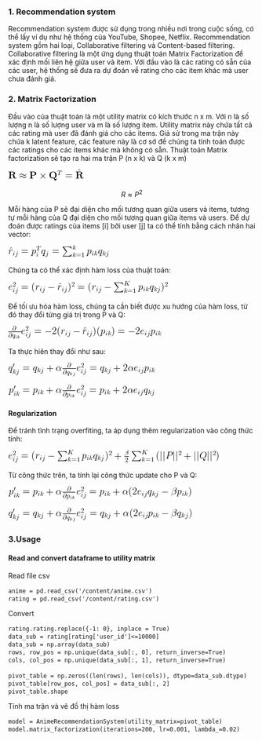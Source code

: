 ### 1. Recommendation system
Recommendation system được sử dụng trong nhiều nơi trong cuộc sống, có thể lấy ví dụ như hệ thống của YouTube, Shopee, Netflix.
Recommendation system gồm hai loại, Collaborative filtering và Content-based filtering.
Collaborative filtering là một ứng dụng thuật toán Matrix Factorization để  xác định mối liên hệ giữa user và item. Với đầu vào là các rating có sẵn của các user, hệ thống sẽ đưa ra dự đoán về rating cho các item khác mà user chưa đánh giá.

### 2. Matrix Factorization
Đầu vào của thuật toán là một utility matrix có kích thước n x m. Với n là số lượng n là số lượng user và m là số lượng item. Utility matrix này chứa tất cả các rating mà user đã đánh giá cho các items. Giả sử trong ma trận này chứa k latent feature, các feature này là cơ sở để chúng ta tính toán được các ratings cho các items khác mà không có sẵn. Thuật toán Matrix factorization sẽ tạo ra hai ma trận P (n x k) và Q (k x m)

![PxQ](./image/PxQ.png)

```math
R \approx P^2 
```

Mỗi hàng của P sẽ đại diện cho mối tương quan giữa users và items, tương tự mỗi hàng của Q đại diện cho mối tương quan giữa items và users. Để dự đoán được ratings của items [i] bởi user [j] ta có thể tính bằng cách nhân hai vector:

![rij](./image/rij.png)

Chúng ta có thể xác định hàm loss của thuật toán:

![eij](./image/loss.png)

Để tối ưu hóa hàm loss, chúng ta cần biết được xu hướng của hàm loss, từ đó thay đổi từng giá trị trong P và Q:

![update](./image/update.png)

Ta thực hiên thay đổi như sau:

![update2](./image/update1.png)

![update3](./image/update2.png)

#### Regularization
Để tránh tình trạng overfiting, ta áp dụng thêm regularization vào công thức tính:

![regular](./image/regular.png)

Từ công thức trên, ta tính lại công thức update cho P và Q:

![regular-update](./image/regular1.png)

![regular-update](./image/regular2.png)

### 3.Usage
#### Read and convert dataframe to utility matrix
Read file csv
```
anime = pd.read_csv('/content/anime.csv')
rating = pd.read_csv('/content/rating.csv')
```

Convert

```
rating.rating.replace({-1: 0}, inplace = True)
data_sub = rating[rating['user_id']<=10000]
data_sub = np.array(data_sub)
rows, row_pos = np.unique(data_sub[:, 0], return_inverse=True)
cols, col_pos = np.unique(data_sub[:, 1], return_inverse=True)

pivot_table = np.zeros((len(rows), len(cols)), dtype=data_sub.dtype)
pivot_table[row_pos, col_pos] = data_sub[:, 2]
pivot_table.shape
```

Tính ma trận và vẽ đồ thị hàm loss

```
model = AnimeRecommendationSystem(utility_matrix=pivot_table)
model.matrix_factorization(iterations=200, lr=0.001, lambda_=0.02)
```



